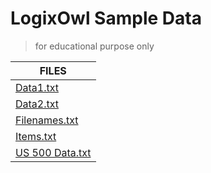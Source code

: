 # LogixOwl Sample Data

> for educational purpose only

| FILES |
| --- |
| [Data1.txt](./data1.txt) |
| [Data2.txt](./data2.txt) |
| [Filenames.txt](./filenames.txt) |
| [Items.txt](./items.txt) |
| [US 500 Data.txt](./us-500.csv) |

